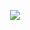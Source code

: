 <p align="center">
<a href="http://openshop.io/">
<img src="https://github.com/tortuvshin/hotel-booking/blob/master/templates/default/images/logo.png"/>
</a>
</p>
